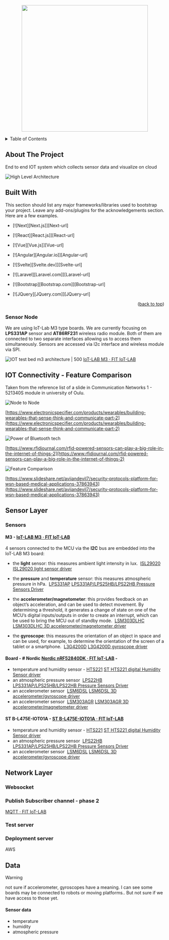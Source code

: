 <a name="readme-top"></a>

<p align="center">
  <img src="./images/logo_Logo.png" width="400"/>
</p>

<!-- TABLE OF CONTENTS -->

<details>
  <summary>Table of Contents</summary>
  <ol>
    <li>
      <a href="#about-the-project">About The Project</a>
      <ul>
        <li><a href="#built-with">Built With</a></li>
      </ul>
    </li>
    <li>
      <a href="#getting-started">Getting Started</a>
      <ul>
        <li><a href="#prerequisites">Prerequisites</a></li>
        <li><a href="#installation">Installation</a></li>
      </ul>
    </li>
    <li><a href="#usage">Usage</a></li>
    <li><a href="#roadmap">Roadmap</a></li>
    <li><a href="#contributing">Contributing</a></li>
    <li><a href="#license">License</a></li>
    <li><a href="#contact">Contact</a></li>
    <li><a href="#acknowledgments">Acknowledgments</a></li>
  </ol>
</details>

<!-- ABOUT THE PROJECT -->

## About The Project

End to end IOT system which collects sensor data and visualize on cloud

![High Level Architecture](./images/architecture.jpeg)

<!-- BUILT WITH -->

## Built With

This section should list any major frameworks/libraries used to bootstrap your project. Leave any add-ons/plugins for the acknowledgements section. Here are a few examples.

* [![Next][Next.js]][Next-url]

* [![React][React.js]][React-url]

* [![Vue][Vue.js]][Vue-url]

* [![Angular][Angular.io]][Angular-url]

* [![Svelte][Svelte.dev]][Svelte-url]

* [![Laravel][Laravel.com]][Laravel-url]

* [![Bootstrap][Bootstrap.com]][Bootstrap-url]

* [![JQuery][JQuery.com]][JQuery-url]
  
  <p align="right">(<a href="#readme-top">back to top</a>)</p>

### Sensor Node

We are using IoT-Lab M3 type boards. We are currently focusing on **LPS331AP** sensor and **AT86RF231** wireless radio module. Both of them are connected to two separate interfaces allowing us to access them simultaneously. Sensors are accessed via I2c interface and wireless module via SPI.

 ![IOT test bed m3 architecture | 500](./images/m3-archi.png)
 [IoT-LAB M3 · FIT IoT-LAB](https://www.iot-lab.info/docs/boards/iot-lab-m3/)

## IOT Connectivity - Feature Comparison

Taken from the reference list of a slide in Communication Networks 1 - 521340S module in university of Oulu.

![Node to Node](./images/node-to-node.jpeg)

[https://www.electronicspecifier.com/products/wearables/building-wearables-that-sense-think-and-communicate-part-2](https://www.electronicspecifier.com/products/wearables/building-wearables-that-sense-think-and-communicate-part-2)

![Power of Bluetooth tech](./images/power_bluethooth_tech.jpg)

[https://www.rfidjournal.com/rfid-powered-sensors-can-play-a-big-role-in-the-internet-of-things-2](https://www.rfidjournal.com/rfid-powered-sensors-can-play-a-big-role-in-the-internet-of-things-2)

![Feature Comparison](./images/zbw4.webp)

[https://www.slideshare.net/aviiandevil7/security-protocols-platform-for-wsn-based-medical-applications-37863943](https://www.slideshare.net/aviiandevil7/security-protocols-platform-for-wsn-based-medical-applications-37863943)

## Sensor Layer

### Sensors

#### M3 - [IoT-LAB M3 · FIT IoT-LAB](https://www.iot-lab.info/docs/boards/iot-lab-m3/)

4 sensors connected to the MCU via the **I2C** bus are embedded into the IoT-LAB M3 board:

- the **light** sensor: this measures ambient light intensity in lux.  [ISL29020](https://www.iot-lab.info/assets/misc/docs/iot-lab-m3/ISL29020.pdf)
    [ISL29020 light sensor driver](https://doc.riot-os.org/group__drivers__isl29020.html)

- the **pressure** and **temperature** sensor: this measures atmospheric pressure in hPa.  [LPS331AP](https://www.iot-lab.info/assets/misc/docs/iot-lab-m3/LPS331AP.pdf)
    [LPS331AP/LPS25HB/LPS22HB Pressure Sensors Driver](https://doc.riot-os.org/group__drivers__lpsxxx.html)

- the **accelerometer/magnetometer**: this provides feedback on an object’s acceleration, and can be used to detect movement. By determining a threshold, it generates a change of state on one of the MCU’s digital inputs/outputs in order to create an interrupt, which can be used to bring the MCU out of standby mode.  [LSM303DLHC](https://www.iot-lab.info/assets/misc/docs/iot-lab-m3/LSM303DLHC.pdf)
    [LSM303DLHC 3D accelerometer/magnetometer driver](https://doc.riot-os.org/group__drivers__lsm303dlhc.html)

- the **gyroscope**: this measures the orientation of an object in space and can be used, for example, to determine the orientation of the screen of a tablet or a smartphone.  [L3G4200D](https://www.iot-lab.info/assets/misc/docs/iot-lab-m3/L3G4200D.pdf)
    [L3G4200D gyroscope driver](https://doc.riot-os.org/group__drivers__l3g4200d.html)

#### Board - # Nordic [Nordic nRF52840DK · FIT IoT-LAB](https://www.iot-lab.info/docs/boards/nordic-nrf52840dk/) -

- temperature and humidity sensor - [HTS221](https://www.st.com/resource/en/datasheet/hts221.pdf)
    [ST HTS221 digital Humidity Sensor driver](https://doc.riot-os.org/group__drivers__hts221.html)
- an atmospheric pressure sensor  [LPS22HB](https://www.st.com/resource/en/datasheet/dm00140895.pdf)
    [LPS331AP/LPS25HB/LPS22HB Pressure Sensors Driver](https://doc.riot-os.org/group__drivers__lpsxxx.html)
- an accelerometer sensor  [LSM6DSL](https://www.st.com/resource/en/datasheet/lsm6dsl.pdf)
    [LSM6DSL 3D accelerometer/gyroscope driver](https://doc.riot-os.org/group__drivers__lsm6dsl.html)
- an accelerometer sensor  [LSM303AGR](https://www.st.com/resource/en/datasheet/lsm303agr.pdf)
    [LSM303AGR 3D accelerometer/magnetometer driver](https://doc.riot-os.org/group__drivers__lsm303agr.html)

#### ST B-L475E-IOT01A - [ST B-L475E-IOT01A · FIT IoT-LAB](https://www.iot-lab.info/docs/boards/st-b-l475e-iot01a/)

- temperature and humidity sensor - [HTS221](https://www.st.com/resource/en/datasheet/hts221.pdf)
    [ST HTS221 digital Humidity Sensor driver](https://doc.riot-os.org/group__drivers__hts221.html)
- an atmospheric pressure sensor  [LPS22HB](https://www.st.com/resource/en/datasheet/dm00140895.pdf)
    [LPS331AP/LPS25HB/LPS22HB Pressure Sensors Driver](https://doc.riot-os.org/group__drivers__lpsxxx.html)
- an accelerometer sensor  [LSM6DSL](https://www.st.com/resource/en/datasheet/lsm6dsl.pdf)
    [LSM6DSL 3D accelerometer/gyroscope driver](https://doc.riot-os.org/group__drivers__lsm6dsl.html)

## Network Layer

### Websocket

### Publish Subscriber channel - phase 2

[MQTT · FIT IoT-LAB](https://www.iot-lab.info/docs/tools/mqtt-broker/)

### Test server

### Deployment server

AWS

## Data

> [!WARNING]
> not sure if accelerometer, gyroscopes have a meaning. 
> I can see some boards may be connected to robots or moving platforms.. But not sure if we have access to those yet.

#### Sensor data

- temperature
- humidity
- atmospheric pressure
